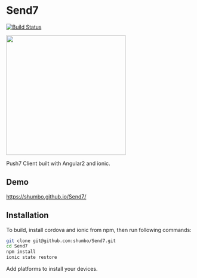 Send7
===

[![Build Status](https://travis-ci.org/shumbo/Send7.svg?branch=master)](https://travis-ci.org/shumbo/Send7)

<img src="https://i.imgur.com/7x9xRZW.png" width="320px">

Push7 Client built with Angular2 and ionic.

## Demo

https://shumbo.github.io/Send7/

## Installation

To build, install cordova and ionic from npm, then run following commands:

```bash
git clone git@github.com:shumbo/Send7.git
cd Send7
npm install
ionic state restore
```

Add platforms to install your devices.
